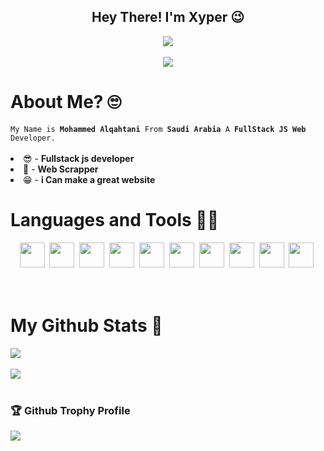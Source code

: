 <div align="center">
  <h2>Hey There! I'm Xyper 😉</h2>
  <img src="https://discord.c99.nl/widget/theme-1/214424327167279104.png"/>
  <br/><br/>
  <img src="https://komarev.com/ghpvc/?username=MrSmoke0&color=blue"/>
<div align="left">
    <h1>About Me? 🙄</h1>
  <code>My Name is <strong>Mohammed Alqahtani</strong> From <strong>Saudi Arabia</strong> A <strong>FullStack JS Web</strong> Developer.</code><br/><br/>
  <li>😎 - <strong>Fullstack js developer</strong></li>
  <li>🤩 - <strong>Web Scrapper</strong></li>
  <li>😁 - <strong>i Can make a great website</strong></li>
</div>
<div align="left">
  <h1>Languages and Tools 👨‍💻</h1>
  <div align="center">
    <code><img height="40" src="https://img.icons8.com/color/48/000000/javascript.png"></code>&nbsp;
    <code><img height="40" src="https://img.icons8.com/color/48/000000/python.png"></code>&nbsp;
    <code><img height="40" src="https://img.icons8.com/color/48/000000/html-5--v1.png"></code>&nbsp;
    <code><img height="40" src="https://img.icons8.com/color/48/000000/css3"></code>&nbsp;
    <code><img height="40" src="https://img.icons8.com/color/48/000000/nodejs.png"></code>&nbsp;
    <code><img height="40" src="https://img.icons8.com/color/48/000000/react-native.png"></code>&nbsp;
    <code><img height="40" src="https://img.icons8.com/color/48/000000/mongodb.png"></code>&nbsp;
    <code><img height="40" src="https://img.icons8.com/color/48/000000/express.png"></code>&nbsp;
    <code><img height="40" src="https://img.icons8.com/color/48/000000/npm.png"></code>&nbsp;
    <code><img height="40" src="https://img.icons8.com/ultraviolet/40/000000/api-settings.png"></code>&nbsp;
  </div>
  <br/>
  <br/>
  <div align="left">
    <h1>My Github Stats 🗽</h1>
      <img src="https://github-readme-stats.vercel.app/api?username=Xyper0&show_icons=true&theme=tokyonight"/>
    <br/><br/>
      <img  src="https://github-readme-stats.vercel.app/api/top-langs/?username=Xyper0&layout=compac&langs_count=8t&theme=tokyonight"/>
    <br/><br/>
  </div>
  
  <h3> 🏆 Github Trophy Profile</h3>
   <img src="https://github-profile-trophy.vercel.app/?username=Xyper0&theme=gruvbox"/>
